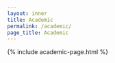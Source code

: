 ```yaml
---
layout: inner
title: Academic
permalink: /academic/
page_title: Academic
---
```



{% include academic-page.html %}